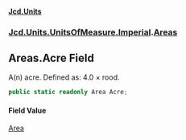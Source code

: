 #### [Jcd.Units](index.md 'index')
### [Jcd.Units.UnitsOfMeasure.Imperial](Jcd.Units.UnitsOfMeasure.Imperial.md 'Jcd.Units.UnitsOfMeasure.Imperial').[Areas](Areas.md 'Jcd.Units.UnitsOfMeasure.Imperial.Areas')

## Areas.Acre Field

A(n) acre. Defined as: 4.0 × rood.

```csharp
public static readonly Area Acre;
```

#### Field Value
[Area](Area.md 'Jcd.Units.UnitTypes.Area')